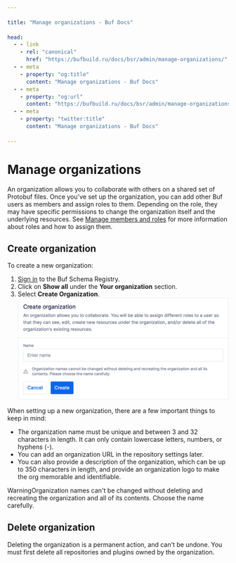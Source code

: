 ```yaml
---

title: "Manage organizations - Buf Docs"

head:
  - - link
    - rel: "canonical"
      href: "https://bufbuild.ru/docs/bsr/admin/manage-organizations/"
  - - meta
    - property: "og:title"
      content: "Manage organizations - Buf Docs"
  - - meta
    - property: "og:url"
      content: "https://bufbuild.ru/docs/bsr/admin/manage-organizations/"
  - - meta
    - property: "twitter:title"
      content: "Manage organizations - Buf Docs"

---
```


# Manage organizations

An organization allows you to collaborate with others on a shared set of Protobuf files. Once you've set up the organization, you can add other Buf users as members and assign roles to them. Depending on the role, they may have specific permissions to change the organization itself and the underlying resources. See [Manage members and roles](../manage-members/) for more information about roles and how to assign them.

## Create organization

To create a new organization:

1.  [Sign in](https://login.buf.build/) to the Buf Schema Registry.
2.  Click on **Show all** under the **Your organization** section.
3.  Select **Create Organization**.![Create a new organization](../../../images/bsr/org-create.png)

When setting up a new organization, there are a few important things to keep in mind:

- The organization name must be unique and between 3 and 32 characters in length. It can only contain lowercase letters, numbers, or hyphens (-).
- You can add an organization URL in the repository settings later.
- You can also provide a description of the organization, which can be up to 350 characters in length, and provide an organization logo to make the org memorable and identifiable.

WarningOrganization names can't be changed without deleting and recreating the organization and all of its contents. Choose the name carefully.

## Delete organization

Deleting the organization is a permanent action, and can't be undone. You must first delete all repositories and plugins owned by the organization.
